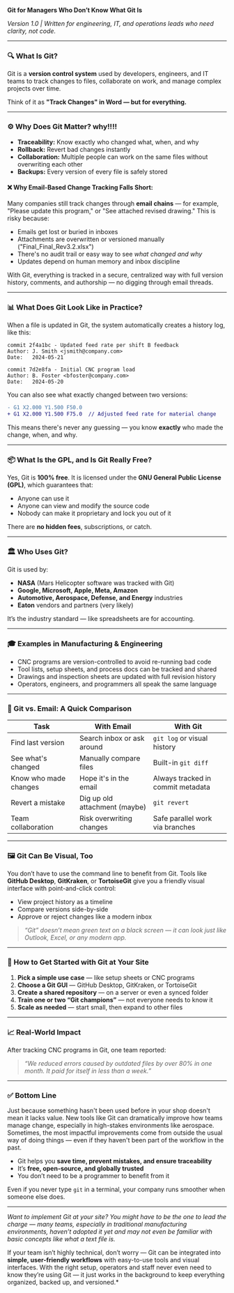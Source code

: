**Git for Managers Who Don’t Know What Git Is**

*Version 1.0 | Written for engineering, IT, and operations leads who need clarity, not code.*

---

### 🔍 What Is Git?

Git is a **version control system** used by developers, engineers, and IT teams to track changes to files, collaborate on work, and manage complex projects over time.

Think of it as **"Track Changes" in Word — but for everything.**

---

### ⚙️ Why Does Git Matter? why!!!!

* **Traceability:** Know exactly who changed what, when, and why
* **Rollback:** Revert bad changes instantly
* **Collaboration:** Multiple people can work on the same files without overwriting each other
* **Backups:** Every version of every file is safely stored

#### ❌ Why Email-Based Change Tracking Falls Short:

Many companies still track changes through **email chains** — for example, "Please update this program," or "See attached revised drawing." This is risky because:

* Emails get lost or buried in inboxes
* Attachments are overwritten or versioned manually ("Final\_Final\_Rev3.2.xlsx")
* There's no audit trail or easy way to see *what changed and why*
* Updates depend on human memory and inbox discipline

With Git, everything is tracked in a secure, centralized way with full version history, comments, and authorship — no digging through email threads.

---

### 📊 What Does Git Look Like in Practice?

When a file is updated in Git, the system automatically creates a history log, like this:

```
commit 2f4a1bc - Updated feed rate per shift B feedback
Author: J. Smith <jsmith@company.com>
Date:   2024-05-21

commit 7d2e8fa - Initial CNC program load
Author: B. Foster <bfoster@company.com>
Date:   2024-05-20
```

You can also see what exactly changed between two versions:

```diff
- G1 X2.000 Y1.500 F50.0
+ G1 X2.000 Y1.500 F75.0  // Adjusted feed rate for material change
```

This means there's never any guessing — you know **exactly** who made the change, when, and why.

---

### 📦 What Is the GPL, and Is Git Really Free?

Yes, Git is **100% free**. It is licensed under the **GNU General Public License (GPL)**, which guarantees that:

* Anyone can use it
* Anyone can view and modify the source code
* Nobody can make it proprietary and lock you out of it

There are **no hidden fees**, subscriptions, or catch.

---

### 🏛️ Who Uses Git?

Git is used by:

* **NASA** (Mars Helicopter software was tracked with Git)
* **Google, Microsoft, Apple, Meta, Amazon**
* **Automotive, Aerospace, Defense, and Energy** industries
* **Eaton** vendors and partners (very likely)

It’s the industry standard — like spreadsheets are for accounting.

---

### 🎓 Examples in Manufacturing & Engineering

* CNC programs are version-controlled to avoid re-running bad code
* Tool lists, setup sheets, and process docs can be tracked and shared
* Drawings and inspection sheets are updated with full revision history
* Operators, engineers, and programmers all speak the same language

---

### 🧩 Git vs. Email: A Quick Comparison

| Task                  | With Email                    | With Git                          |
| --------------------- | ----------------------------- | --------------------------------- |
| Find last version     | Search inbox or ask around    | `git log` or visual history       |
| See what's changed    | Manually compare files        | Built-in `git diff`               |
| Know who made changes | Hope it's in the email        | Always tracked in commit metadata |
| Revert a mistake      | Dig up old attachment (maybe) | `git revert`                      |
| Team collaboration    | Risk overwriting changes      | Safe parallel work via branches   |

---

### 🖼️ Git Can Be Visual, Too

You don’t have to use the command line to benefit from Git. Tools like **GitHub Desktop**, **GitKraken**, or **TortoiseGit** give you a friendly visual interface with point-and-click control:

* View project history as a timeline
* Compare versions side-by-side
* Approve or reject changes like a modern inbox

> *“Git” doesn’t mean green text on a black screen — it can look just like Outlook, Excel, or any modern app.*

---

### 🚀 How to Get Started with Git at Your Site

1. **Pick a simple use case** — like setup sheets or CNC programs
2. **Choose a Git GUI** — GitHub Desktop, GitKraken, or TortoiseGit
3. **Create a shared repository** — on a server or even a synced folder
4. **Train one or two “Git champions”** — not everyone needs to know it
5. **Scale as needed** — start small, then expand to other files

---

### 📈 Real-World Impact

After tracking CNC programs in Git, one team reported:

> *“We reduced errors caused by outdated files by over 80% in one month. It paid for itself in less than a week.”*

---

### ✅ Bottom Line

Just because something hasn't been used before in your shop doesn't mean it lacks value. New tools like Git can dramatically improve how teams manage change, especially in high-stakes environments like aerospace. Sometimes, the most impactful improvements come from outside the usual way of doing things — even if they haven't been part of the workflow in the past.

* Git helps you **save time, prevent mistakes, and ensure traceability**
* It’s **free, open-source, and globally trusted**
* You don’t need to be a programmer to benefit from it

Even if you never type `git` in a terminal, your company runs smoother when someone else does.

---

*Want to implement Git at your site? You might have to be the one to lead the charge — many teams, especially in traditional manufacturing environments, haven’t adopted it yet and may not even be familiar with basic concepts like what a text file is.*

If your team isn’t highly technical, don’t worry — Git can be integrated into **simple, user-friendly workflows** with easy-to-use tools and visual interfaces. With the right setup, operators and staff never even need to know they’re using Git — it just works in the background to keep everything organized, backed up, and versioned.\*
